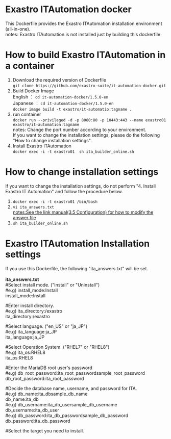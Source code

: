 # Exastro ITAutomation docker
This Dockerfile provides the Exastro ITAutomation installation environment (all-in-one).<br>
notes: Exastro ITAutomation is not installed just by building this dockerfile<br>
# How to build Exastro ITAutomation in a container
1. Download the required version of Dockerfile<br>
`git clone https://github.com/exastro-suite/it-automation-docker.git　`<br>
1. Build Docker Image<br>
English ： `cd it-automation-docker/1.5.0-en`<br>
Japanese ： `cd it-automation-docker/1.5.0-en`<br>
`docker image build -t exastro/it-automatio:tagname .`<br>
1. run container <br>
`docker run --privileged -d -p 8080:80 -p 10443:443 --name exastro01 exastro/it-automation:tagname`<br>
notes: Change the port number according to your environment.<br>
       If you want to change the installation settings, please do the following "How to change installation settings".<br>
1. Install Exastro ITAutomation<br>
`docker exec -i -t exastro01  sh ita_builder_online.sh`<br>
# How to change installation settings<br>
If you want to change the installation settings, do not perform "4. Install Exastro IT Automation" and follow the procedure below.
1. `docker exec -i -t exastro01 /bin/bash` <br>
1. `vi ita_answers.txt`<br>
[notes:See the link manual(3.5 Configuration) for how to modify the answer file](https://exastro-suite.github.io/it-automation-docs/asset/Learn/ITA-online-install_en.pdf)<br>
1. `sh ita_builder_online.sh`<br>

# Exastro ITAutomation Installation settings<br>
If you use this Dockerfile, the following "ita_answers.txt" will be set.<br>
<br>
**ita_answers.txt**<br>
#Select install mode. ("Install" or "Uninstall")<br>
#e.g) install_mode:Install<br>
install_mode:Install<br>

#Enter install directory.<br>
#e.g) ita_directory:/exastro<br>
ita_directory:/exastro<br>

#Select language. ("en_US" or "ja_JP")<br>
#e.g) ita_language:ja_JP<br>
ita_language:ja_JP<br>

#Select Operation System. ("RHEL7" or "RHEL8")<br>
#e.g) ita_os:RHEL8<br>
ita_os:RHEL8<br>

#Enter the MariaDB root user's password<br>
#e.g) db_root_password:ita_root_passwordsample_root_password<br>
db_root_password:ita_root_password<br>

#Decide the database name, username, and password for ITA.<br>
#e.g) db_name:ita_dbsample_db_name<br>
db_name:ita_db<br>
#e.g) db_username:ita_db_usersample_db_username<br>
db_username:ita_db_user<br>
#e.g) db_password:ita_db_passwordsample_db_password<br>
db_password:ita_db_password<br>

#Select the target you need to install.<br>
